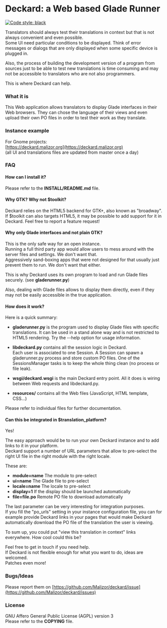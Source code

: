 Deckard: a Web based Glade Runner
=================================

[![Code style: black](https://img.shields.io/badge/code%20style-black-000000.svg)](https://github.com/ambv/black)

Translators should always test their translations in context but that is not
always convenient and even possible.  
Some UI need particular conditions to be displayed. Think of error messages or
dialogs that are only displayed when some specific device is plugged in.

Also, the process of building the development version of a program from
sources just to be able to test new translations is time consuming and may not
be accessible to translators who are not also programmers.

This is where Deckard can help.

### What it is

This Web application allows translators to display Glade interfaces in their Web
browsers. They can chose the language of their views and even upload their own
PO files in order to test their work as they translate.

### Instance example

For Gnome projects:  
[https://deckard.malizor.org](https://deckard.malizor.org)  
(all UI and translations files are updated from master once a day)


### FAQ

#### How can I install it?

Please refer to the **INSTALL/README.md** file.

#### Why GTK? Why not $toolkit?

Deckard relies on the HTML5 backend for GTK+, also known as "broadway".  
If $toolkit can also targets HTML5, it may be possible to add support for it
in Deckard. Feel free to report a feature request!

#### Why only Glade interfaces and not plain GTK?

This is the only safe way for an open instance.  
Running a full third party app would allow users to mess around with the server
files and settings. We don't want that.  
Aggressively sand-boxing apps that were not designed for that usually just
prevent them to run. We don't want that either.

This is why Deckard uses its own program to load and run Glade files securely.
(see **gladerunner.py**) 

Also, dealing with Glade files allows to display them directly, even if they
may not be easily accessible in the true application.

#### How does it work?

Here is a quick summary:

  * **gladerunner.py** is the program used to display Glade files with specific
translations. It can be used in a stand alone way and is not restricted to
HTML5 rendering. Try the --help option for usage information.

  * **libdeckard.py** contains all the session logic in Deckard.  
Each user is associated to one Session. A Session can spawn a gladerunner.py
process and store custom PO files.
One of the SessionsManager tasks is to keep the whole thing clean (no process or
file leak).

  * **wsgi/deckard.wsgi** is the main Deckard entry point. All it does is wiring
between Web requests and libdeckard.py.

  * **resources/** contains all the Web files (JavaScript, HTML template, CSS...)

Please refer to individual files for further documentation.

#### Can this be integrated in $translation_platform?

Yes!

The easy approach would be to run your own Deckard instance and to add links
to it in your platform.  
Deckard support a number of URL parameters that allow to pre-select the right
UI file in the right module with the right locale.

These are:

  * **module=name**  The module to pre-select
  * **ui=name**  The Glade file to pre-select
  * **locale=name**  The locale to pre-select
  * **display=1**  If the display should be launched automatically
  * **file=file.po**  Remote PO file to download automatically

The last parameter can be very interesting for integration purposes.  
If you fill the "po_urls" setting in your instance configuration file, you can
for example provide Deckard links in your pages that would make Deckard
automatically download the PO file of the translation the user is viewing.

To sum up, you could put "view this translation in context" links everywhere.
How cool could this be?

Feel free to get in touch if you need help.  
If Deckard is not flexible enough for what you want to do, ideas are welcomed.  
Patches even more!


### Bugs/Ideas

Please report them on
[https://github.com/Malizor/deckard/issue](https://github.com/Malizor/deckard/issues)


### License

GNU Affero General Public License (AGPL) version 3  
Please refer to the **COPYING** file.
